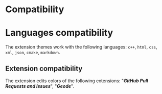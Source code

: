 # Compatibility

# Languages compatibility

The extension themes work with the following languages: `c++`, `html`, `css`, `xml`, `json`, `cmake`, `markdown`.

## Extension compatibility 

The extension edits colors of the following extensions: "***GitHub Pull Requests and Issues***", "***Geode***".